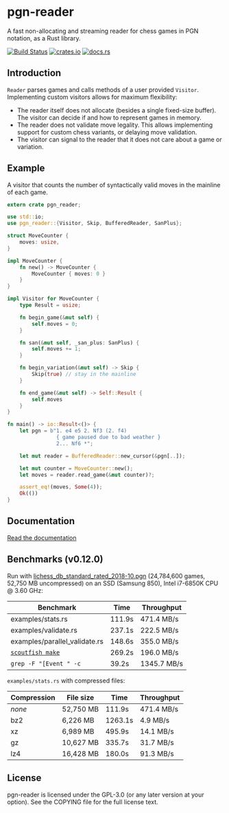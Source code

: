 pgn-reader
==========

A fast non-allocating and streaming reader for chess games in PGN notation,
as a Rust library.

[![Build Status](https://travis-ci.org/niklasf/rust-pgn-reader.svg?branch=master)](https://travis-ci.org/niklasf/rust-pgn-reader)
[![crates.io](https://img.shields.io/crates/v/pgn-reader.svg)](https://crates.io/crates/pgn-reader)
[![docs.rs](https://docs.rs/pgn-reader/badge.svg)](https://docs.rs/pgn-reader)

Introduction
------------

`Reader` parses games and calls methods of a user provided `Visitor`.
Implementing custom visitors allows for maximum flexibility:

* The reader itself does not allocate (besides a single fixed-size buffer).
  The visitor can decide if and how to represent games in memory.
* The reader does not validate move legality.
  This allows implementing support for custom chess variants,
  or delaying move validation.
* The visitor can signal to the reader that it does not care about a game or
  variation.

Example
-------

A visitor that counts the number of syntactically valid moves in the
mainline of each game.

```rust
extern crate pgn_reader;

use std::io;
use pgn_reader::{Visitor, Skip, BufferedReader, SanPlus};

struct MoveCounter {
    moves: usize,
}

impl MoveCounter {
    fn new() -> MoveCounter {
        MoveCounter { moves: 0 }
    }
}

impl Visitor for MoveCounter {
    type Result = usize;

    fn begin_game(&mut self) {
        self.moves = 0;
    }

    fn san(&mut self, _san_plus: SanPlus) {
        self.moves += 1;
    }

    fn begin_variation(&mut self) -> Skip {
        Skip(true) // stay in the mainline
    }

    fn end_game(&mut self) -> Self::Result {
        self.moves
    }
}

fn main() -> io::Result<()> {
    let pgn = b"1. e4 e5 2. Nf3 (2. f4)
                { game paused due to bad weather }
                2... Nf6 *";

    let mut reader = BufferedReader::new_cursor(&pgn[..]);

    let mut counter = MoveCounter::new();
    let moves = reader.read_game(&mut counter)?;

    assert_eq!(moves, Some(4));
    Ok(())
}
```

Documentation
-------------

[Read the documentation](https://docs.rs/pgn-reader)

Benchmarks (v0.12.0)
--------------------

Run with [lichess_db_standard_rated_2018-10.pgn](https://database.lichess.org/standard/lichess_db_standard_rated_2014-07.pgn.bz2) (24,784,600 games, 52,750 MB uncompressed) on an SSD (Samsung 850), Intel i7-6850K CPU @ 3.60 GHz:

Benchmark | Time | Throughput
--- | --- | ---
examples/stats.rs | 111.9s | 471.4 MB/s
examples/validate.rs | 237.1s | 222.5 MB/s
examples/parallel_validate.rs | 148.6s | 355.0 MB/s
[`scoutfish make`](https://github.com/mcostalba/scoutfish) | 269.2s | 196.0 MB/s
`grep -F "[Event " -c` | 39.2s | 1345.7 MB/s

`examples/stats.rs` with compressed files:

Compression | File size | Time | Throughput
--- | --- | --- | ---
*none* | 52,750 MB | 111.9s | 471.4 MB/s
bz2 | 6,226 MB | 1263.1s | 4.9 MB/s
xz | 6,989 MB | 495.9s | 14.1 MB/s
gz | 10,627 MB | 335.7s | 31.7 MB/s
lz4 | 16,428 MB | 180.0s | 91.3 MB/s

License
-------

pgn-reader is licensed under the GPL-3.0 (or any later version at your option).
See the COPYING file for the full license text.
